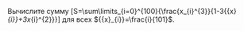 Вычислите сумму \[S=\sum\limits_{i=0}^{100}{\frac{x_{i}^{3}}{1-3{{x}_{i}}+3x_{i}^{2}}}\] для всех ${{x}_{i}}=\frac{i}{101}$.